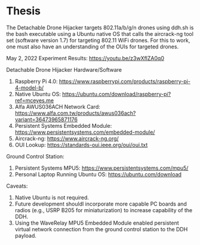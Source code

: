 # Thesis

The Detachable Drone Hijacker targets 802.11a/b/g/n drones using 
ddh.sh is the bash executable using a Ubuntu native OS that calls the aircrack-ng tool set (software version 1.7) for targeting 802.11 WiFi drones. For this to work, one must also have an understanding of the OUIs for targeted drones.

May 2, 2022 Experiment Results: https://youtu.be/z3wXflZA0q0

Detachable Drone Hijacker Hardware/Software

1. Raspberry Pi 4.0: https://www.raspberrypi.com/products/raspberry-pi-4-model-b/
2. Native Ubuntu OS: https://ubuntu.com/download/raspberry-pi?ref=mceyes.me
3. Alfa AWUS036ACH Network Card: https://www.alfa.com.tw/products/awus036ach?variant=36473965871176
4. Persistent Systems Embedded Module: https://www.persistentsystems.com/embedded-module/
5. Aircrack-ng: https://www.aircrack-ng.org/
6. OUI Lookup: https://standards-oui.ieee.org/oui/oui.txt

Ground Control Station:
1. Persistent Systems MPU5: https://www.persistentsystems.com/mpu5/
2. Personal Laptop Running Ubuntu OS: https://ubuntu.com/download

Caveats:

1. Native Ubuntu is not required.
2. Future development shouldl incorporate more capable PC boards and radios (e.g., USRP B205 for miniaturization) to increase capability of the DDH.
3. Using the WaveRelay MPU5 Embedded Module enabled persistent virtual network connection from the ground control station to the DDH payload.
